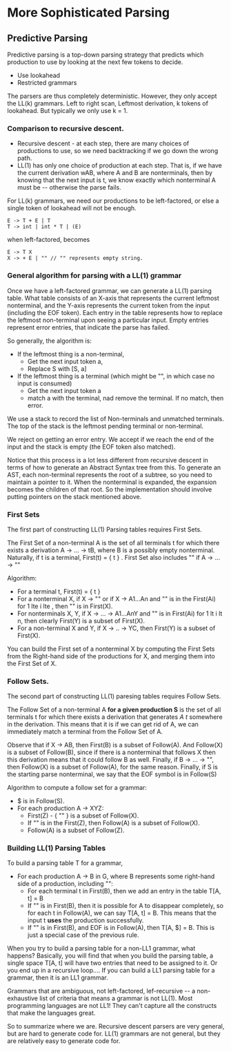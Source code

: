 # More Sophisticated Parsing

## Predictive Parsing

Predictive parsing is a top-down parsing strategy that predicts which production to use by looking at the next few tokens to decide.

- Use lookahead
- Restricted grammars

The parsers are thus completely deterministic. However, they only accept the LL(k) grammars. Left to right scan, Leftmost derivation, k tokens of lookahead. But typically we only use k = 1.

### Comparison to recursive descent.

- Recursive descent - at each step, there are many choices of productions to use, so we need backtracking if we go down the wrong path.
- LL(1) has only one choice of production at each step. That is, if we have the current derivation wAB, where A and B are nonterminals, then by knowing that the next input is t, we know exactly which nonterminal A must be -- otherwise the parse fails.

For LL(k) grammars, we need our productions to be left-factored, or else a single token of lookahead will not be enough.

```
E -> T + E | T
T -> int | int * T | (E)
```

when left-factored, becomes

```
E -> T X
X -> + E | "" // "" represents empty string.
```

### General algorithm for parsing with a LL(1) grammar

Once we have a left-factored grammar, we can generate a LL(1) parsing table. What table consists of an X-axis that represents the current leftmost nonterminal, and the Y-axis represents the current token from the input (including the EOF token). Each entry in the table represents how to replace the leftmost non-terminal upon seeing a particular input. Empty entries represent error entries, that indicate the parse has failed.

So generally, the algorithm is:

- If the leftmost thing is a non-terminal,
    - Get the next input token a,
    - Replace S with [S, a]
- If the leftmost thing is a terminal (which might be "", in which case no input is consumed)
    - Get the next input token a
    - match a with the terminal, nad remove the terminal. If no match, then error.

We use a stack to record the list of Non-terminals and unmatched terminals. The top of the stack is the leftmost pending terminal or non-terminal.

We reject on getting an error entry. We accept if we reach the end of the input and the stack is empty (the EOF token also matched).

Notice that this process is a lot less different from recursive descent in terms of how to generate an Abstract Syntax tree from this. To generate an AST, each non-terminal represents the root of a subtree, so you need to maintain a pointer to it. When the nonterminal is expanded, the expansion becomes the children of that root. So the implementation should involve putting pointers on the stack mentioned above.

### First Sets

The first part of constructing LL(1) Parsing tables requires First Sets.

The First Set of a non-terminal A is the set of all terminals t for which there exists a derivation A -> ... -> tB, where B is a possibly empty nonterminal. Naturally, if t is a terminal, First(t) = { t } . First Set also includes "" if A -> ... -> ""

Algorithm:
- For a terminal t, First(t) = { t }
- For a nonterminal X, if X -> "" or if X -> A1...An and "" is in the First(Ai) for 1 lte i lte , then "" is in First(X).
- For nonterminals X, Y, if X -> ... -> A1...AnY and "" is in First(Ai) for 1 lt i lt n, then clearly First(Y) is a subset of First(X).
- For a non-terminal X and Y, if X -> .. -> YC, then First(Y) is a subset of First(X).

You can build the First set of a nonterminal X by computing the First Sets from the Right-hand side of the productions for X, and merging them into the First Set of X.


### Follow Sets.

The second part of constructing LL(1) paresing tables requires Follow Sets.

The Follow Set of a non-terminal A __for a given production S__ is the set of all terminals t for which there exists a derivation that generates *A t* somewhere in the derivation. This means that it is if we can get rid of A, we can immediately match a terminal from the Follow Set of A.

Observe that if X -> AB, then First(B) is a subset of Follow(A). And Follow(X) is a subset of Follow(B), since if there is a nonterminal that follows X then this derivation means that it could follow B as well. Finally, if B -> ... -> "", then Follow(X) is a subset of Follow(A), for the same reason. Finally, if S is the starting parse nonterminal, we say that the EOF symbol is in Follow(S)

Algorithm to compute a follow set for a grammar:

- $ is in Follow(S).
- For each production A -> XYZ:
    - First(Z) - { "" } is a subset of Follow(X).
    - If "" is in the First(Z), then Follow(A) is a subset of Follow(X).
    - Follow(A) is a subset of Follow(Z).

### Building LL(1) Parsing Tables

To build a parsing table T for a grammar,

- For each production A -> B in G, where B represents some right-hand side of a production, including "":
    - For each terminal t in First(B), then we add an entry in the table T[A, t] = B
    - If "" is in First(B), then it is possible for A to disappear completely, so for each t in Follow(A), we can say T[A, t] = B. This means that the input t **uses** the production successfully.
    - If "" is in First(B), and EOF is in Follow(A), then T[A, $] = B. This is just a special case of the previous rule.

When you try to build a parsing table for a non-LL1 grammar, what happens? Basically, you will find that when you build the parsing table, a single space T[A, t] will have two entries that need to be assigned to it. Or you end up in a recursive loop.... If you can build a LL1 parsing table for a grammar, then it is an LL1 grammar.

Grammars that are ambiguous, not left-factored, lef-recursive -- a non-exhaustive list of criteria that means a grammar is not LL(1). Most programming languages are not LL1! They can't capture all the constructs that make the languages great.

So to summarize where we are. Recursive descent parsers are very general, but are hard to generate code for. LL(1) grammars are not general, but they are relatively easy to generate code for.
